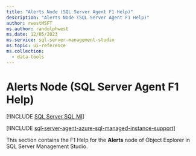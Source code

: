 ```yaml
---
title: "Alerts Node (SQL Server Agent F1 Help)"
description: "Alerts Node (SQL Server Agent F1 Help)"
author: rwestMSFT
ms.author: randolphwest
ms.date: 12/05/2023
ms.service: sql-server-management-studio
ms.topic: ui-reference
ms.collection:
  - data-tools
---
```


# Alerts Node (SQL Server Agent F1 Help)

[!INCLUDE [SQL Server SQL MI](../includes/applies-to-version/sql-asdbmi.md)]

[!INCLUDE [sql-server-agent-azure-sql-managed-instance-support](../includes/sql-server-agent-azure-sql-managed-instance-support.md)]

This section contains the F1 Help for the **Alerts** node of Object Explorer in SQL Server Management Studio.
